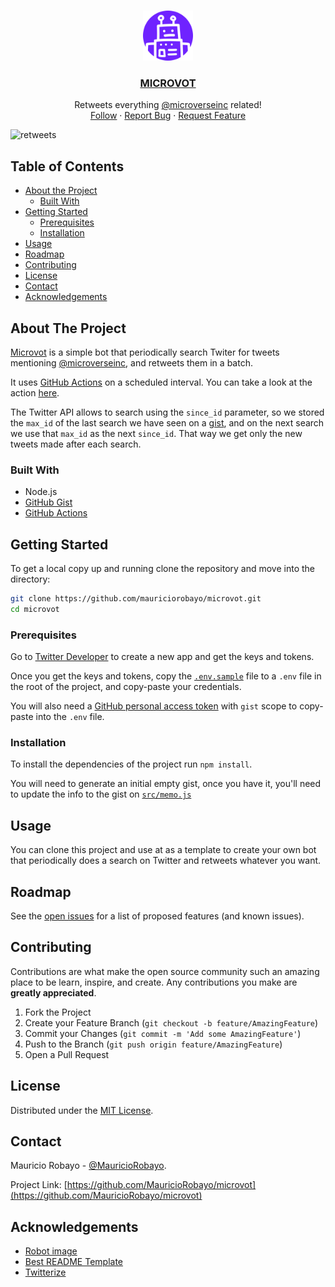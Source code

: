 <br />
<p align="center">
  <a href="https://twitter.com/microvot">
    <img src="assets/microvot.png" alt="Logo" width="80" height="80">
  </a>

  <h3 align="center"><a href="https://twitter.com/microvot">MICROVOT</a></h3>

  <p align="center">
    Retweets everything <a href="https://twitter.com/microverseinc">@microverseinc</a> related!
    <br/>
    <a href="https://twitter.com/intent/follow?screen_name=microvot">Follow</a>
    ·
    <a href="https://github.com/MauricioRobayo/microvot/issues">Report Bug</a>
    ·
    <a href="https://github.com/MauricioRobayo/microvot/issues">Request Feature</a>
  </p>
</p>
  
![retweets](https://github.com/MauricioRobayo/microvot/workflows/retweet/badge.svg)

## Table of Contents

- [About the Project](#about-the-project)
  - [Built With](#built-with)
- [Getting Started](#getting-started)
  - [Prerequisites](#prerequisites)
  - [Installation](#installation)
- [Usage](#usage)
- [Roadmap](#roadmap)
- [Contributing](#contributing)
- [License](#license)
- [Contact](#contact)
- [Acknowledgements](#acknowledgements)

## About The Project

[Microvot](https://twitter.com/microvot) is a simple bot that periodically search Twiter for tweets mentioning [@microverseinc](https://twitter.com/microverseinc), and retweets them in a batch.

It uses [GitHub Actions](https://github.com/actions) on a scheduled interval. You can take a look at the action [here](.github/workflows/retweet.yml).

The Twitter API allows to search using the `since_id` parameter, so we stored the `max_id` of the last search we have seen on a [gist](https://gist.github.com/MauricioRobayo/443448bbbddd72ba3bc10187edb9b9c6), and on the next search we use that `max_id` as the next `since_id`. That way we get only the new tweets made after each search.

### Built With

- Node.js
- [GitHub Gist](https://gist.github.com/)
- [GitHub Actions](https://github.com/actions)

## Getting Started

To get a local copy up and running clone the repository and move into the directory:

```sh
git clone https://github.com/mauriciorobayo/microvot.git
cd microvot
```

### Prerequisites

Go to [Twitter Developer](https://developer.twitter.com/en/apps/create) to create a new app and get the keys and tokens.

Once you get the keys and tokens, copy the [`.env.sample`](.env.sample) file to a `.env` file in the root of the project, and copy-paste your credentials.

You will also need a [GitHub personal access token](https://github.com/settings/tokens/new) with `gist` scope to copy-paste into the `.env` file.

### Installation

To install the dependencies of the project run `npm install`.

You will need to generate an initial empty gist, once you have it, you'll need to update the info to the gist on [`src/memo.js`](./src/memo.js)

## Usage

You can clone this project and use at as a template to create your own bot that periodically does a search on Twitter and retweets whatever you want.

## Roadmap

See the [open issues](https://github.com/MauricioRobayo/microvot/issues) for a list of proposed features (and known issues).

## Contributing

Contributions are what make the open source community such an amazing place to be learn, inspire, and create. Any contributions you make are **greatly appreciated**.

1. Fork the Project
2. Create your Feature Branch (`git checkout -b feature/AmazingFeature`)
3. Commit your Changes (`git commit -m 'Add some AmazingFeature'`)
4. Push to the Branch (`git push origin feature/AmazingFeature`)
5. Open a Pull Request

## License

Distributed under the [MIT License](LICENSE).

## Contact

Mauricio Robayo - [@MauricioRobayo](https://github.com/MauricioRobayo).

Project Link: [https://github.com/MauricioRobayo/microvot](https://github.com/MauricioRobayo/microvot)

## Acknowledgements

- [Robot image](https://www.pngrepo.com/svg/9288/robot-hand-drawn-outline)
- [Best README Template](https://github.com/othneildrew/Best-README-Template/blob/master/README.md)
- [Twitterize](https://github.com/MauricioRobayo/twitterize)
